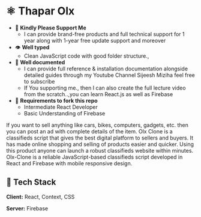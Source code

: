 # ⚛️ Thapar Olx


- 🙏 **Kindly Please Support Me**
   - I can provide brand-free products and full technical support for 1 year along with 1-year free update support and moreover
- 👁 **Well typed**
  - Clean JavaScript code with good folder structure.,
- 📄 **Well documented**
  - I can provide full reference & installation documentation alongside detailed guides through my Youtube Channel Sijeesh Miziha feel free to subscribe 
  - If You supporting me., then I can also create the full lecture video from the scratch..,you can learn React.js as well as Firebase 
- 👅 **Requirements to fork this repo**
   - Intermediate React Developer
   - Basic Understanding of Firebase


 If you want to sell anything like cars, bikes, computers, gadgets, etc. then you can post an ad with complete details of the item. Olx Clone is a classifieds script that gives the best digital platform to sellers and buyers. It has made online shopping and selling of products easier and quicker. Using this product anyone can launch a robust classifieds website within minutes.
  Olx-Clone is a reliable JavaScript-based classifieds script developed in React and Firebase with mobile responsive design.
  
## 🦸 Tech Stack

**Client:** React, Context, CSS

**Server:** Firebase
